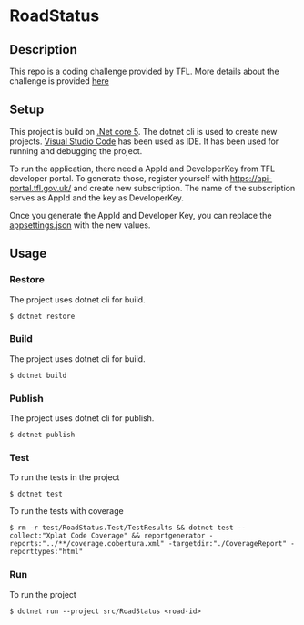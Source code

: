 # RoadStatus

## Description

This repo is a coding challenge provided by TFL. More details about the challenge is provided [here](Challenge.md)

## Setup

This project is build on [.Net core 5](https://dotnet.microsoft.com/download/dotnet/5.0). The dotnet cli is used to create new projects. [Visual Studio Code](https://code.visualstudio.com/) has been used as IDE. It has been used for running and debugging the project.

To run the application, there need a AppId and DeveloperKey from TFL developer portal. To generate those, register yourself with https://api-portal.tfl.gov.uk/ and create new subscription. The name of the subscription serves as AppId and the key as DeveloperKey.

Once you generate the AppId and Developer Key, you can replace the [appsettings.json](src/RoadStatus/appsettings.json) with the new values.

## Usage

### Restore
The project uses dotnet cli for build.

``` shell
$ dotnet restore
```

### Build
The project uses dotnet cli for build.

``` shell
$ dotnet build
```

### Publish
The project uses dotnet cli for publish.

``` shell
$ dotnet publish
```

### Test
To run the tests in the project 
``` shell
$ dotnet test
```

To run the tests with coverage
``` shell
$ rm -r test/RoadStatus.Test/TestResults && dotnet test --collect:"Xplat Code Coverage" && reportgenerator -reports:"../**/coverage.cobertura.xml" -targetdir:"./CoverageReport" -reporttypes:"html"
```

### Run
To run the project 
``` shell
$ dotnet run --project src/RoadStatus <road-id>
```
